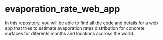 # evaporation_rate_web_app
In this repository, you will be able to find all the code and details for a web app that tries to estimate evaporation rates distribution for concrete surfaces for diferents months and locations accross the world.
